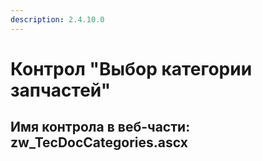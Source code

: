 ```yaml
---
description: 2.4.10.0
---
```


# Контрол "Выбор категории запчастей"

## Имя контрола в веб-части: zw\_TecDocCategories.ascx

